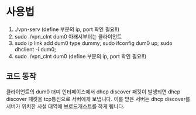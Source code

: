 사용법
=============
1. ./vpn-serv (define 부분의 ip, port 확인 필요!!)
2. sudo ./vpn_clnt dum0
아래서부터는 클라이언트
3. sudo ip link add dum0 type dummy; sudo ifconfig dum0 up; sudo dhclient -i dum0;
4.  sudo ./vpn_clnt dum0 (define 부분의 ip, port 확인 필요!!)

코드 동작
-------------
클라이언트의 dum0 더미 인터페이스에서 dhcp discover 패킷이 발생되면
dhcp discover 패킷을 tcp통신으로 서버에게 보냅니다.
이를 받은 서버는 dhcp discover를 서버가 위치한 사설 대역에 브로드캐스트를 하게 됩니다.
